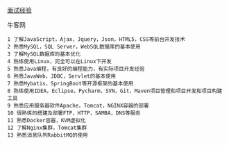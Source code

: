 [面试经验](https://blog.csdn.net/qq_17623363/article/details/104903416)





牛客网



```
1 了解JavaScript，Ajax，Jquery，Json，HTML5，CSS等前台开发技术
2 熟悉MySQL，SQL Server，WebSQL数据库的基本使用
3 了解MySQL数据库的基本优化
4 熟练使用Linux，完全可以在Linux下开发
5 熟悉Java编程，有良好的编程能力，有实际项目开发经验
6 熟悉JavaWeb，JDBC，Servlet的基本使用
7 熟悉Mybatis，SpringBoot等开源框架的基本使用
8 熟练使用IDEA，Eclipse，Pycharm，SVN，Git，Maven项目管理和项目开发和项目构建工具
9 熟悉应用服务器软件Apache，Tomcat，NGINX容器的部署
10 很熟练的搭建及部署FTP，HTTP，SAMBA，DNS等服务
11 熟悉Docker容器，KVM虚拟化
12 了解Nginx集群，Tomcat集群
13 熟悉消息队列RabbitMQ的使用
```







































